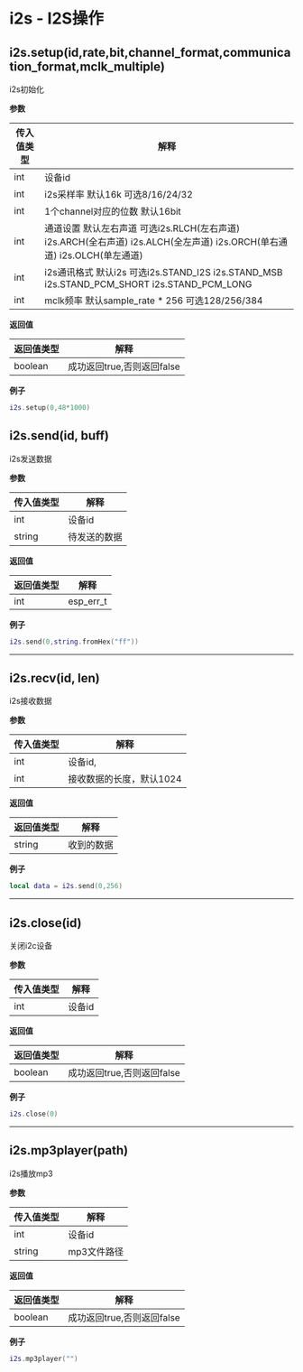 # i2s - I2S操作

## i2s.setup(id,rate,bit,channel_format,communication_format,mclk_multiple)

i2s初始化

**参数**

|传入值类型|解释|
|-|-|
|int|设备id|
|int|i2s采样率 默认16k 可选8/16/24/32|
|int|1个channel对应的位数 默认16bit|
|int|通道设置 默认左右声道 可选i2s.RLCH(左右声道) i2s.ARCH(全右声道) i2s.ALCH(全左声道) i2s.ORCH(单右通道) i2s.OLCH(单左通道)|
|int|i2s通讯格式 默认i2s 可选i2s.STAND_I2S i2s.STAND_MSB i2s.STAND_PCM_SHORT i2s.STAND_PCM_LONG|
|int|mclk频率 默认sample_rate * 256 可选128/256/384|

**返回值**

|返回值类型|解释|
|-|-|
|boolean|成功返回true,否则返回false|

**例子**

```lua
i2s.setup(0,48*1000)
```

## i2s.send(id, buff)

i2s发送数据

**参数**

|传入值类型|解释|
|-|-|
|int|设备id|
|string|待发送的数据|

**返回值**

|返回值类型|解释|
|-|-|
|int|esp_err_t|

**例子**

```lua
i2s.send(0,string.fromHex("ff"))
```

---

## i2s.recv(id, len)

i2s接收数据

**参数**

|传入值类型|解释|
|-|-|
|int|设备id,|
|int|接收数据的长度，默认1024|

**返回值**

|返回值类型|解释|
|-|-|
|string|收到的数据|

**例子**

```lua
local data = i2s.send(0,256)
```

---

## i2s.close(id)

关闭i2c设备

**参数**

|传入值类型|解释|
|-|-|
|int|设备id|

**返回值**

|返回值类型|解释|
|-|-|
|boolean|成功返回true,否则返回false|

**例子**

```lua
i2s.close(0)
```

---

## i2s.mp3player(path)

i2s播放mp3

**参数**

|传入值类型|解释|
|-|-|
|int|设备id|
|string|mp3文件路径|

**返回值**

|返回值类型|解释|
|-|-|
|boolean|成功返回true,否则返回false|

**例子**

```lua
i2s.mp3player("")
```

